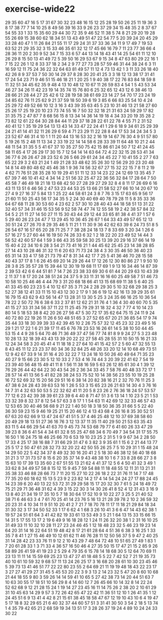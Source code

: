 # exercise-wide22
29
35
60
47
16
5
17
31
67
30
32
23
48
16
15
12
25
28
19
50
26
25
11
19
36
3
8
17
38
77
7
14
10
25
8
49
56
39
16
33
9
26
23
37
29
34
15
48
35
2
8
37
67
54
55
33
1
33
15
35
60
29
44
30
72
35
9
46
52
11
38
5
74
8
21
29
20
19
28
55
26
69
15
38
60
62
18
34
51
13
43
49
51
47
22
54
77
5
20
39
24
20
45
29
33
28
40
47
1
11
26
84
21
55
11
17
29
24
31
37
33
36
34
11
9
17
49
7
19
53
63
52
21
29
35
32
3
15
33
46
35
61
32
12
17
45
66
16
79
7
11
23
77
36
66
4
28
36
11
20
2
30
9
52
34
7
15
33
6
57
44
13
14
18
43
41
14
25
54
61
11
12
10
26
29
8
15
50
13
41
49
72
5
39
50
16
29
53
67
9
15
34
8
47
63
80
29
22
16
1
7
15
22
26
1
12
8
33
37
18
2
34
2
9
77
27
73
28
57
59
46
31
44
38
24
6
3
11
16
59
12
11
75
24
36
22
32
64
63
81
49
57
11
12
4
73
13
42
1
3
11
33
26
18
40
42
26
8
9
37
53
7
50
30
14
29
37
8
28
30
20
41
25
3
3
18
12
13
38
17
31
41
17
24
54
23
71
9
46
51
15
46
18
21
1
20
25
1
9
40
38
17
22
76
83
84
18
59
8
11
32
51
34
45
62
35
9
48
4
13
10
48
12
10
67
11
26
59
83
4
54
1
5
43
53
34
46
27
34
26
11
42
23
19
14
35
74
15
76
80
6
25
32
65
12
43
12
6
38
46
13
28
66
21
28
44
27
25
42
6
12
28
19
58
38
61
69
23
14
27
54
70
17
23
24
19
34
85
62
76
11
25
62
9
21
37
59
18
50
39
6
19
3
85
6
66
83
25
54
10
4
24
25
29
72
49
52
66
10
12
3
16
3
43
39
35
63
45
5
23
10
31
46
13
21
58
27
60
25
26
17
25
19
20
10
23
73
74
55
16
7
50
32
32
18
21
31
63
24
59
29
17
82
31
35
75
2
47
87
7
8
68
56
15
8
13
34
14
36
14
19
18
4
34
33
20
19
35
28
2
73
82
12
61
22
64
30
28
84
44
11
29
37
18
28
22
61
22
78
4
55
71
2
31
52
40
41
12
1
35
19
29
54
13
13
43
14
33
47
22
24
41
1
29
6
18
9
34
61
25
29
39
24
21
41
14
41
32
11
26
29
6
59
4
71
23
29
11
22
28
8
44
17
53
34
24
34
5
3
23
52
67
46
31
4
10
1
1
11
20
44
13
16
53
32
2
16
19
14
67
76
30
4
9
51
57
80
5
19
26
15
2
48
11
13
34
2
33
19
22
14
14
58
6
28
33
39
11
64
48
10
21
2
44
48
11
54
31
35
5
5
41
67
37
10
35
27
50
75
42
15
86
61
24
50
7
12
41
24
45
58
11
65
4
17
26
29
17
30
15
7
12
54
14
14
63
64
72
4
22
32
15
28
53
41
34
36
77
6
26
26
47
28
23
52
6
26
5
66
29
61
24
34
45
22
7
10
41
55
2
27
7
63
65
22
29
3
2
63
21
24
1
49
21
28
33
48
62
35
26
30
12
56
29
20
23
20
48
14
8
14
49
80
48
62
45
46
38
1
9
36
74
56
32
67
27
15
32
22
15
7
8
11
2
19
4
62
71
76
51
28
35
28
10
19
29
41
51
11
12
33
14
23
22
24
12
69
13
35
45
7
67
39
7
46
10
41
42
4
34
14
2
51
56
32
25
47
22
36
56
32
84
17
28
64
7
50
45
58
7
46
49
18
21
18
13
68
42
50
27
28
29
27
29
32
8
4
8
11
17
26
69
6
16
43
11
13
51
6
46
56
2
47
53
23
44
53
25
13
66
21
58
52
27
66
10
14
20
67
10
27
4
9
27
16
37
5
84
13
1
25
22
44
58
61
24
3
8
7
76
3
15
17
63
65
9
56
17
21
60
11
50
25
43
56
17
34
35
5
2
24
30
40
69
40
78
79
28
11
5
8
35
33
36
64
67
68
11
28
30
53
60
4
23
62
2
57
30
10
28
40
43
44
18
58
51
13
31
22
32
40
57
34
31
46
15
53
56
9
52
58
74
47
74
12
55
58
19
2
42
38
57
84
32
54
5
2
21
11
27
14
50
27
11
15
30
43
44
29
12
44
33
65
81
38
4
41
37
1
57
6
5
29
40
26
23
24
47
7
13
29
45
10
36
45
26
67
1
64
33
43
49
57
65
12
13
30
51
24
27
26
70
8
29
35
46
5
11
21
1
11
30
9
36
42
62
63
39
6
24
73
51
8
5
26
54
67
16
57
65
20
28
71
25
7
7
38
28
24
18
13
7
8
33
69
3
20
34
1
26
6
57
16
27
5
27
60
44
16
19
50
74
26
33
6
32
1
2
18
22
20
23
49
52
14
44
3
56
52
42
60
57
64
1
59
3
66
43
35
59
58
30
25
13
39
20
29
16
37
66
14
19
15
40
4
22
34
10
6
28
3
54
21
73
41
16
21
1
44
45
62
25
45
23
14
38
28
85
27
14
43
10
28
46
31
32
11
6
20
63
71
73
24
38
4
3
30
35
46
50
36
40
23
65
31
14
33
4
17
58
21
73
79
47
8
31
34
42
17
7
25
5
41
36
46
70
28
15
58
40
43
37
17
8
1
6
26
45
69
20
14
29
26
44
17
12
26
12
30
80
86
27
1
9
50
10
28
3
8
25
35
57
28
15
39
44
12
30
19
19
68
11
17
69
1
9
13
16
34
46
14
87
39
2
39
53
42
6
6
44
51
81
7
14
7
26
23
38
33
69
30
6
61
44
20
29
63
10
43
39
2
11
37
1
8
17
20
24
38
51
24
24
37
5
9
33
11
31
16
16
60
25
49
58
7
51
46
73
10
58
10
25
46
46
4
44
79
3
31
20
68
18
66
41
13
15
68
69
11
38
5
6
40
25
41
33
45
60
23
23
5
4
10
12
67
35
3
71
24
2
28
29
30
5
10
32
68
29
38
25
3
52
27
38
12
41
33
11
15
10
43
12
30
2
17
9
1
36
6
19
12
42
16
13
39
29
35
61
16
79
15
43
62
9
43
56
14
47
13
28
31
13
30
5
25
3
24
35
66
16
25
10
36
54
78
22
2
50
72
76
6
38
6
33
2
37
81
12
62
21
31
76
4
1
36
4
30
40
60
70
5
35
41
15
27
33
31
34
56
37
11
22
11
25
45
79
29
31
18
32
4
32
7
77
4
10
14
23
80
14
5
18
53
38
8
42
20
26
27
56
47
5
30
72
17
35
62
64
75
15
24
11
9
24
40
72
80
22
19
26
11
26
6
50
48
51
65
3
27
52
65
67
20
21
36
85
54
17
9
74
35
44
33
18
30
39
39
33
42
39
45
10
2
26
75
57
32
12
45
23
32
23
49
5
16
29
1
21
17
22
1
6
21
39
17
11
45
6
76
78
23
53
16
26
61
14
5
38
10
50
44
45
53
15
4
4
9
28
5
64
70
46
71
36
49
37
47
56
77
74
81
8
9
9
24
27
5
3
23
48
10
28
13
32
18
39
43
43
13
39
20
22
22
27
58
45
28
55
31
10
50
15
16
21
33
12
24
34
58
3
20
45
41
4
11
18
18
2
27
64
10
41
15
42
57
2
5
60
47
32
55
13
8
43
45
11
12
23
23
37
80
34
36
32
84
25
48
26
33
20
12
14
10
68
49
73
51
12
9
42
67
33
9
14
31
16
4
20
32
22
7
13
24
18
10
50
26
40
49
64
71
35
23
40
27
9
15
66
23
30
5
12
10
33
2
7
53
4
16
74
44
3
20
39
22
41
62
7
54
19
23
39
40
56
48
15
49
41
11
8
1
56
11
38
16
59
5
63
26
12
85
61
30
4
1
39
12
76
29
26
44
42
64
22
30
43
54
26
2
36
34
33
45
7
58
76
40
48
33
72
17
1
28
57
14
41
13
56
5
41
82
28
38
24
53
75
52
10
14
38
56
23
55
10
19
25
28
16
72
52
69
32
15
20
56
29
51
16
6
38
14
20
82
38
16
21
2
32
70
76
11
25
3
47
38
6
24
28
43
39
63
53
16
1
26
5
53
3
15
65
23
26
21
63
14
30
4
3
76
16
14
7
31
4
32
63
50
53
5
22
32
62
41
11
20
5
8
23
26
2
76
36
18
24
57
53
57
77
12
6
23
42
39
38
39
61
23
39
6
4
40
8
71
47
51
3
6
13
14
1
10
23
5
21
1
53
33
32
39
8
32
37
8
12
54
57
63
3
8
17
1
1
54
63
11
42
69
12
32
33
46
57
43
12
53
65
30
40
46
56
68
9
21
22
1
40
50
18
3
18
50
36
35
31
66
5
5
22
40
36
30
59
23
15
9
46
19
25
21
15
20
46
12
4
13
43
68
4
26
16
8
35
30
52
51
67
63
20
62
66
9
13
47
24
67
41
51
5
37
4
46
25
48
12
10
37
69
38
58
60
20
49
29
18
13
51
27
36
16
76
3
12
13
37
11
35
11
40
29
50
21
53
63
35
43
83
11
5
44
66
29
54
41
63
70
9
45
73
74
53
68
79
77
6
41
60
26
33
47
29
39
23
8
36
6
41
54
4
34
61
32
8
55
25
47
68
34
6
70
49
7
34
54
31
17
55
75
16
50
1
16
24
75
18
46
25
66
70
6
53
19
10
23
25
2
31
5
1
9
9
67
34
2
28
50
17
33
4
25
17
38
16
88
7
31
66
29
31
47
6
3
82
3
9
35
61
1
15
6
2
21
44
13
77
25
5
17
2
50
47
61
28
32
73
32
20
22
42
50
55
26
25
7
5
10
29
31
1
15
48
24
14
29
50
22
5
42
34
37
8
49
32
30
16
20
41
2
5
18
30
46
38
12
56
40
18
68
31
21
3
17
31
73
57
8
15
6
20
35
37
14
9
43
48
38
10
1
6
7
33
8
28
66
27
3
8
15
63
10
17
39
13
35
60
2
67
51
55
13
21
62
4
41
37
12
5
6
4
50
41
32
3
49
1
33
62
8
34
49
57
58
8
15
12
15
9
45
7
59
54
88
11
18
48
55
12
11
31
13
21
31
35
38
33
46
88
28
66
73
7
11
20
15
27
10
22
26
18
2
22
31
76
11
14
7
17
48
77
35
20
60
18
62
15
13
5
23
9
2
23
82
14
2
17
4
14
54
24
24
27
17
88
24
45
14
23
39
6
20
40
13
22
53
72
31
29
29
58
15
17
20
32
30
7
61
5
24
18
49
72
75
21
29
71
36
48
31
62
4
39
3
15
22
30
3
14
30
26
41
8
52
4
12
31
43
3
16
9
13
8
40
21
34
19
17
35
10
5
7
18
30
64
17
52
10
9
10
22
27
3
25
5
21
40
52
38
71
6
46
63
3
4
7
61
70
25
41
14
23
76
5
16
13
21
28
39
78
2
10
2
36
59
32
20
23
31
4
10
34
11
9
51
10
20
41
2
7
21
7
18
70
78
11
17
11
18
21
29
84
18
34
31
30
32
3
17
34
50
52
33
1
17
6
62
4
1
68
3
26
10
41
3
6
6
47
14
43
62
38
1
19
57
24
51
61
64
3
41
42
82
19
33
61
13
53
49
3
5
21
1
64
13
15
33
15
66
15
14
31
5
17
55
13
17
2
19
6
49
9
16
18
28
12
1
24
11
26
32
20
38
1
2
31
16
10
25
31
49
33
11
10
32
10
28
11
27
23
24
46
45
1
12
18
48
23
32
5
46
23
19
23
14
64
20
31
14
16
22
64
51
19
48
42
8
17
21
61
28
64
4
51
36
6
38
3
16
25
1
33
35
7
8
41
1
27
15
46
49
10
12
61
62
11
46
76
28
11
12
50
56
37
5
9
47
2
40
25
31
14
28
42
23
33
76
11
9
12
2
10
43
29
7
48
64
72
48
10
51
65
27
49
1
83
1
7
20
61
28
33
1
3
71
33
4
36
57
16
50
46
4
27
35
50
15
17
47
21
15
2
85
9
26
58
89
26
41
59
41
19
23
2
5
29
4
79
35
6
15
78
14
18
68
30
5
12
64
70
69
11
23
13
11
11
14
15
59
69
25
23
13
47
27
41
18
48
5
5
22
7
42
52
7
21
19
35
73
40
10
61
10
59
32
9
68
57
11
13
24
26
25
17
3
16
68
20
28
61
10
30
23
45
46
5
39
73
13
41
46
51
77
22
22
80
23
55
2
64
69
21
11
19
19
48
18
43
22
23
17
3
27
27
41
29
27
31
45
5
45
53
20
22
3
9
3
13
2
14
23
32
5
47
20
8
60
10
68
21
44
18
55
9
80
3
59
26
14
14
59
41
10
65
5
27
42
38
73
14
20
44
51
63
7
10
63
30
55
17
18
51
10
56
29
8
4
14
60
12
7
26
45
66
10
14
32
8
14
22
24
52
62
68
9
12
21
28
15
24
1
19
14
27
23
45
16
11
14
75
26
2
38
20
2
10
61
29
31
10
45
63
14
29
9
57
3
72
26
42
65
47
22
42
11
36
51
12
10
1
26
41
35
1
12
24
45
51
6
9
13
41
4
42
8
21
15
61
38
45
18
58
47
67
12
19
10
43
10
6
4
19
47
5
17
18
8
32
29
65
21
6
40
32
37
44
60
57
51
3
31
41
30
50
3
54
2
18
5
13
74
1
4
35
79
42
65
21
2
68
59
19
34
13
51
17
3
28
26
37
19
24
4
89
10
24
24
33
30
22
